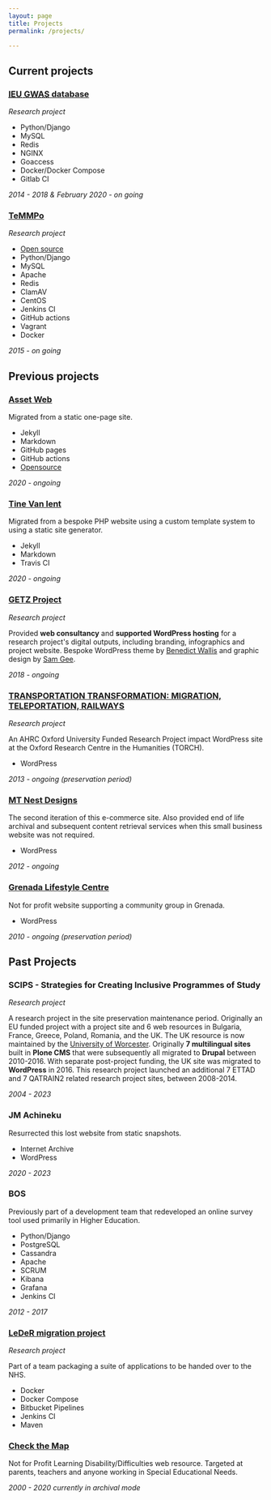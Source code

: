 ```yaml
---
layout: page
title: Projects
permalink: /projects/

---
```


## Current projects

### [<abbr title="Integrative Epidemiology Unit">IEU</abbr> <abbr title="Genome-wide association studies">GWAS</abbr> database](https://gwas.mrcieu.ac.uk)
_Research project_

- Python/Django
- MySQL
- Redis
- NGINX
- Goaccess
- Docker/Docker Compose
- Gitlab CI

*2014 - 2018 & February 2020 - on going*

### [TeMMPo](https://temmpo.org.uk)
_Research project_

- [Open source](https://github.com/MRCIEU/temmpo)
- Python/Django
- MySQL
- Apache
- Redis
- ClamAV
- CentOS
- Jenkins CI
- GitHub actions
- Vagrant
- Docker

*2015 - on going*

## Previous projects

### [Asset Web](https://assetweb.co.uk)
Migrated from a static one-page site.
- Jekyll
- Markdown
- GitHub pages
- GitHub actions
- [Opensource](https://github.com/asset-web/asset-web.github.io)

*2020 - ongoing*

### [Tine Van lent](https://tinevanlent.be)
Migrated from a bespoke PHP website using a custom template system to using a static site generator.
- Jekyll
- Markdown
- Travis CI

*2020 - ongoing*

### [GETZ Project](https://getzproject.eu)
_Research project_

Provided **web consultancy** and **supported WordPress hosting** for a research project's digital outputs, including branding, infographics and project website. Bespoke WordPress theme by [Benedict Wallis](https://benedict-wallis.com/) and graphic design by [Sam Gee](https://www.samgee.co.uk/).

*2018 - ongoing*

### [TRANSPORTATION TRANSFORMATION: MIGRATION, TELEPORTATION, RAILWAYS](https://transportation-transformation.co.uk)
_Research project_

An AHRC Oxford University Funded Research Project impact WordPress site at the Oxford Research Centre in the Humanities (TORCH).
- WordPress

*2013 - ongoing (preservation period)*

### [MT Nest Designs](https://mtnestdesigns.co.uk)
The second iteration of this e-commerce site.  Also provided end of life archival and subsequent content retrieval services when this small business website was not required.
- WordPress

*2012 - ongoing*

### [Grenada Lifestyle Centre](https://grenadalifestylecenter.gd)
Not for profit website supporting a community group in Grenada.
- WordPress

*2010 - ongoing (preservation period)*


## Past Projects

### SCIPS - Strategies for Creating Inclusive Programmes of Study
_Research project_

A research project in the site preservation maintenance period. Originally an EU funded project with a project site and 6 web resources in Bulgaria, France, Greece, Poland, Romania, and the UK. The UK resource is now maintained by the [University of Worcester](https://www.worcester.ac.uk).  Originally **7 multilingual sites** built in **Plone CMS** that were subsequently all migrated to **Drupal** between 2010-2016.  With separate post-project funding, the UK site was migrated to **WordPress** in 2016.  This research project launched an additional 7 ETTAD and 7 QATRAIN2 related research project sites, between 2008-2014.

*2004 - 2023*

### JM Achineku
Resurrected this lost website from static snapshots.
- Internet Archive
- WordPress

*2020 - 2023*

### BOS
Previously part of a development team that redeveloped an online survey tool used primarily in Higher Education.
- Python/Django
- PostgreSQL
- Cassandra
- Apache
- SCRUM
- Kibana
- Grafana
- Jenkins CI

*2012 - 2017*

### [LeDeR migration project](https://www.bristol.ac.uk/sps/leder/)
_Research project_

Part of a team packaging a suite of applications to be handed over to the NHS.
- Docker
- Docker Compose
- Bitbucket Pipelines
- Jenkins CI
- Maven

### [Check the Map](https://www.checkthemap.org)
Not for Profit Learning Disability/Difficulties web resource.  Targeted at parents, teachers and anyone working in Special Educational Needs. 

*2000 - 2020 currently in archival mode*
